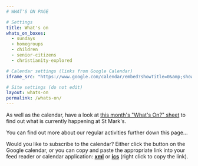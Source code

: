 ```yaml
---
# WHAT'S ON PAGE

# Settings
title: What's on
whats_on_boxes:
  - sundays
  - homegroups
  - children
  - senior-citizens
  - christianity-explored

# Calendar settings (links from Google Calendar)
iframe_src: "https://www.google.com/calendar/embed?showTitle=0&amp;showPrint=0&amp;showCalendars=0&amp;showTz=0&amp;height=600&amp;wkst=1&amp;bgcolor=%23FFFFFF&amp;src=eova0tobuo97abv48f9vn438k0%40group.calendar.google.com&amp;color=%23B1365F&amp;ctz=Europe%2FLondon"

# Site settings (do not edit)
layout: whats-on
permalink: /whats-on/
---
```

As well as the calendar, have a look at [this month's "What's On?" sheet](https://www.dropbox.com/s/pmm7ub2aqf8bhc5/whats-on.pdf?dl=0) to find out what is currently happening at St Mark's.

You can find out more about our regular activities further down this page...

Would you like to subscribe to the calendar? Either click the button on the Google calendar, or you can copy and paste the appropriate link into your feed reader or calendar application: **[xml]** or **[ics]** (right click to copy the link).

[xml]: http://www.google.com/calendar/feeds/eova0tobuo97abv48f9vn438k0%40group.calendar.google.com/public/basic
[ics]: https://www.google.com/calendar/ical/eova0tobuo97abv48f9vn438k0%40group.calendar.google.com/public/basic.ics
